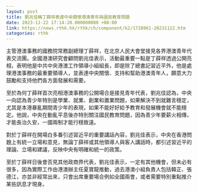 ```yaml
---
layout: post
title: 劉兆佳稱丁薛祥表達中央關懷港澳青年與國民教育問題
date: 2023-11-22 17:14:20.000000000 +08:00
link: https://news.rthk.hk/rthk/ch/component/k2/1728961-20231122.htm
categories: rthk
---
```


主管港澳事務的國務院常務副總理丁薛祥，在北京人民大會堂接見各界港澳青年代表交流團。全國港澳研究會顧問劉兆佳表示，活動最重要一點是丁薛祥透過公開亮相，表明他是中共中央港澳工作領導小組組長，即是除了總書記習近平外，他是處理港澳事務的最重要領導人，並表達中央關懷、支持和幫助港澳青年人，願意大力鼓勵和支持他們各方面發展和需要。

至於為何丁薛祥首次亮相港澳事務的公開場合是接見青年代表，劉兆佳認為，中央一向認為青少年特別是學業、就業、創業和置業問題，如果解決不到就難言穩定，尤其是本港暴亂期間青少年的表現，如果不能好好給予教育和發展機會就不能穩定。他說，中央在動亂平息後亦特別關注國民教育問題，因為青少年要薪火相傳，才能長治久安，一國兩制才能行穩致遠。

對於丁薛祥在開場白多番引述習近平的重要講話內容，劉兆佳表示，中央在香港問題上有統一立場和意見，無論丁薛祥或其他領導人與客人講話時，都引述習近平的理論、立場和建議，反映中央有明確和統一的政策。

至於丁薛祥日後會否見其他政商界代表，劉兆佳表示，一定有其他機會，但未必有很多，因為實際工作由港澳辦主任夏寶龍推動，過去港澳小組負責人包括韓正、張德江，亦並非經常出來，只會出席重要場合例如全國兩會，或者需要特別重點推介某些訊息才現身。
